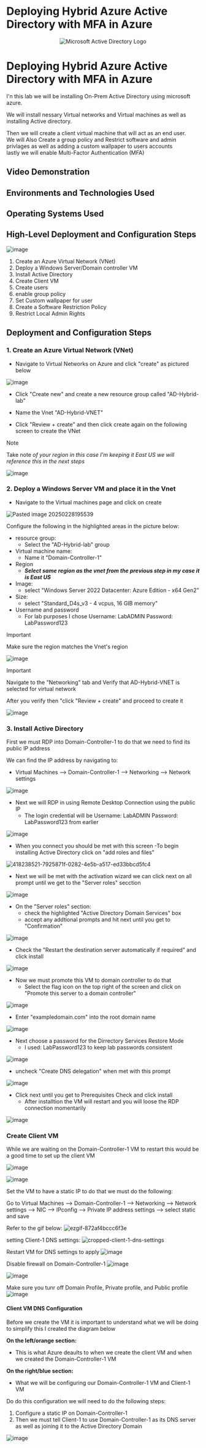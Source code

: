 # Deploying Hybrid Azure Active Directory with MFA in Azure

<p align="center">
<img src="https://i.imgur.com/pU5A58S.png" alt="Microsoft Active Directory Logo"/>
</p>

<h1>Deploying Hybrid Azure Active Directory with MFA in Azure</h1>
I'n this lab we will be installing On-Prem Active Directory using microsoft azure. 

We will install nessary Virtual networks and Virtual machines as well as installing Active directory. 

Then we will create a client virtual machine that will act as an end user.  
We will Also Create a group policy and Restrict software and admin privlages as well as adding a custom wallpaper to users accounts  
lastly we will enable Multi-Factor Authentication (MFA)

<h2>Video Demonstration</h2>



<h2>Environments and Technologies Used</h2>



<h2>Operating Systems Used </h2>



<h2>High-Level Deployment and Configuration Steps</h2>

![image](https://github.com/user-attachments/assets/9e656ee5-e745-4ed0-9934-9088ce27b3cc)

1. Create an Azure Virtual Network (VNet)
2. Deploy a Windows Server/Domain controller VM 
3. Install Active Directory
4. Create  Client VM
5. Create users
6. enable group policy
7. Set Custom wallpaper for user
8. Create a Software Restriction Policy
9. Restrict Local Admin Rights


<h2>Deployment and Configuration Steps</h2>

### 1. Create an Azure Virtual Network (VNet)
- Navigate to Virtual Networks on Azure and click "create" as pictured below

  
![image](https://github.com/user-attachments/assets/32ef39ea-8bb9-493d-9e6d-512f20bc51af)

 
- Click "Create new" and create a new resource group called "AD-Hybrid-lab" <br>

- Name the Vnet "AD-Hybrid-VNET"

- Click "Review + create" and then click create again on the following screen to create the VNet <br>

> [!NOTE]
> Take note *of your region in this case I'm keeping it East US we will reference this in the next steps*

![image](https://github.com/user-attachments/assets/71ed9a7e-fa7e-4c61-9dc4-38bdade12583)




### 2. Deploy a Windows Server VM and place it in the Vnet
- Navigate to the Virtual machines page and click on create
  
![Pasted image 20250228195539](https://github.com/user-attachments/assets/8d6986e1-686c-4a5f-909c-57191158e23c)

Configure the following in the highlighted areas in the picture below:
- resource group:
   - Select the "AD-Hybrid-lab" group
- Virtual machine name:
    - Name it "Domain-Controller-1"
 - Region
    - ***Select same region as the vnet from the previous step in my case it is East US***
- Image:
   - select "Windows Server 2022 Datacenter: Azure Edition - x64 Gen2"
- Size: 
   - select "Standard_D4s_v3 - 4 vcpus, 16 GIB memory"
- Username and password
   - For lab purposes I chose Username: LabADMIN Password: LabPassword123

> [!IMPORTANT]
> Make sure the region matches the Vnet's region

![image](https://github.com/user-attachments/assets/eb11886e-5833-4df9-86cd-c0c0dbf8724f)


> [!IMPORTANT]
> Navigate to the "Networking" tab and Verify that AD-Hybrid-VNET is selected for virtual network

After you verify then "click "Review + create" and proceed to create it 

![image](https://github.com/user-attachments/assets/f39c9c10-9492-4f8b-8b9c-6dee3e2e3825)





### 3. Install Active Directory 
First we must RDP into Domain-Controller-1 to do that we need to find its public IP address

We can find the IP address by navigating to: 
 - Virtual Machines --> Domain-Controller-1 --> Networking --> Network settings
   
![image](https://github.com/user-attachments/assets/36c65ae5-cd40-42f9-ae4a-7f5e4c3c7b91)

- Next we will RDP in using Remote Desktop Connection using the public IP 
   - The login credential will be Username: LabADMIN Password: LabPassword123 from earlier

![image](https://github.com/user-attachments/assets/e2ed221a-4c8e-44bc-b203-4bfc1720ae35)

- When you connect you should be met with this screen
   -To begin installing Active Directory click on "add roles and files"
  
![418238521-7925871f-0282-4e5b-a517-ed33bbcd5fc4](https://github.com/user-attachments/assets/00bd1956-3a31-4375-ae36-3b3b285224c9)

- Next we will be met with the activation wizard we can click next on all prompt until we get to the "Server roles" secction

![image](https://github.com/user-attachments/assets/1dbe9ded-acb3-4b01-824a-4d1160ee089f)


 - On the "Server roles" section:
    -  check the highlighted "Active Directory Domain Services" box
    -  accept any addtional prompts and hit next until you get to "Confirmation"

![image](https://github.com/user-attachments/assets/e87b07f4-50f5-466b-9f5f-048fe84dc7e8)

 - Check the "Restart the destination server automatically if required" and click install
   
![image](https://github.com/user-attachments/assets/d28d5c80-7f28-455a-afe5-39b30ec4b33a)

- Now we must promote this VM to domain controller to do that
   - Select the flag icon on the top right of the screen and click on "Promote this server to a domain controller"

![image](https://github.com/user-attachments/assets/b0fe3318-9eee-4a6e-843f-86179d20f2f5)

- Enter "exampledomain.com" into the root domain name

![image](https://github.com/user-attachments/assets/9659ddb9-675e-4da1-98bf-c6e1529ff0bd)


- Next choose a password for the Dirrectory Services Restore Mode
   - I used: LabPassword123 to keep lab passwords consistent

![image](https://github.com/user-attachments/assets/e2aba41f-d5a8-4205-92d8-6dc92a67031e)

- uncheck "Create DNS delegation" when met with this prompt

![image](https://github.com/user-attachments/assets/5475c2e7-8c06-4af0-a8de-ee18385c9231)

- Click next until you get to Prerequisites Check and click install
   - After installtion the VM will restart and you will loose the RDP connection momentarily
      
![image](https://github.com/user-attachments/assets/c9b03c31-f37f-48c9-8f51-f09bb620aff4)

### Create Client VM
While we are waiting on the Domain-Controller-1 VM to restart this would be a good time to set up the client VM 

![image](https://github.com/user-attachments/assets/da25b6b7-1b01-4144-bc9a-8060aa9b5223)

![image](https://github.com/user-attachments/assets/bf057c79-9a3a-4804-a6f1-e1e9102313f8)

Set the VM to have a static IP to do that we must do the following:

Go to Virtual Machines --> Domain-Controller-1 --> Networking --> Network settings --> NIC --> IPconfig --> Private IP address settings --> select static and save 

Refer to the gif below: 
![ezgif-872af4bccc6f3e](https://github.com/user-attachments/assets/8962c61e-0581-4d65-887c-30373dcba181)

setting Client-1 DNS settings:
![cropped-client-1-dns-settings](https://github.com/user-attachments/assets/d0d6d329-9cf9-4cd5-96bd-a7f4700afc86)

Restart VM for DNS settings to apply
![image](https://github.com/user-attachments/assets/1a4d4a8c-07cb-4020-87c3-e1a3754cb1b9)

Disable firewall on Domain-Controller-1
![image](https://github.com/user-attachments/assets/797d96bb-6f3c-4394-a15a-c6c13d70d976)

![image](https://github.com/user-attachments/assets/a56da034-d9bd-4e29-b3aa-54a9d1d110c9)

Make sure you tunr off Domain Profile, Private profile, and Public profile
![image](https://github.com/user-attachments/assets/1a201109-b571-4b7b-bb4e-0fbd9b0a4402)





#### Client VM DNS Configuration

Before we create the VM it is important to understand what we will be doing to simplify this I created the diagram below

**On the left/orange section:** 
- This is what Azure deaults to when we create the client VM and when we created the Domain-Controller-1 VM 

**On the right/blue section:**
- What we will be configuring our Domain-Controller-1 VM and Client-1 VM

Do do this configuration we will need to do the following steps:
1. Configure a static IP on  Domain-Controller-1
2. Then we must tell Client-1 to use Domain-Controller-1 as its DNS server as well as joining it to the Active Directory Domain

![image](https://github.com/user-attachments/assets/dc6edbc0-9a9f-4a89-bcd1-3c5e3be7d484)








